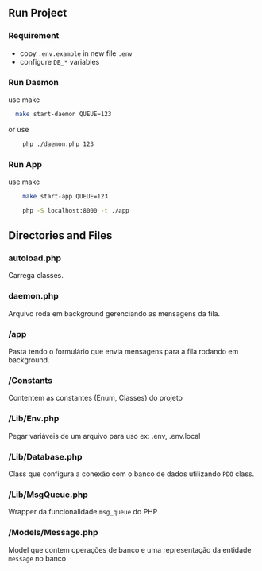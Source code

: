 ## Run Project

### Requirement

- copy `.env.example` in new file `.env`
- configure `DB_*` variables

### Run Daemon

use make

```bash
  make start-daemon QUEUE=123
```

or use

```bash
    php ./daemon.php 123
```

### Run App

use make

````bash
    make start-app QUEUE=123
````

````bash
    php -S localhost:8000 -t ./app
````

## Directories and Files

### autoload.php

Carrega classes.

### daemon.php

Arquivo roda em background gerenciando as mensagens da fila.

### /app

Pasta tendo o formulário que envia mensagens para a fila rodando em background.

### /Constants

Contentem as constantes (Enum, Classes) do projeto

### /Lib/Env.php

Pegar variáveis de um arquivo para uso ex: .env, .env.local

### /Lib/Database.php

Class que configura a conexão com o banco de dados utilizando `PDO` class.

### /Lib/MsgQueue.php

Wrapper da funcionalidade `msg_queue` do PHP

### /Models/Message.php

Model que contem operações de banco e uma representação da entidade `message` no banco
